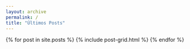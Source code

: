 ```yaml
---
layout: archive
permalink: /
title: "Últimos Posts"
---
```


<div class="tiles">
{% for post in site.posts %}
	{% include post-grid.html %}
{% endfor %}
</div><!-- /.tiles -->
